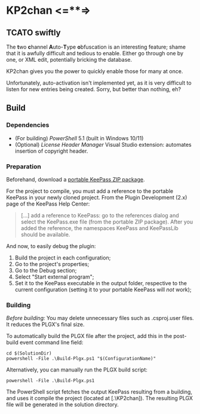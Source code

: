 # KP2chan <\=**=\>

## TCATO swiftly

The **t**wo **c**hannel **A**uto-**T**ype **o**bfuscation is an interesting
feature; shame that it is awfully difficult and tedious to enable. Either go
through one by one, or XML edit, potentially bricking the database.

KP2chan gives you the power to quickly enable those for many at once.

Unfortunately, auto-activation isn't implemented yet, as it is very difficult to
listen for new entries being created. Sorry, but better than nothing, eh?

## Build

### Dependencies

- (For building) *PowerShell* 5.1 (built in Windows 10/11)
- (Optional) *License Header Manager* Visual Studio extension:
automates insertion of copyright header.

### Preparation

Beforehand, download a [portable KeePass ZIP package](https://keepass.info/download.html).

For the project to compile, you must add a reference to the portable KeePass in
your newly cloned project. From the Plugin Development (2.x) page of the KeePass
Help Center:

> [...] add a reference to KeePass: go to the references dialog and select the
> KeePass.exe file (from the portable ZIP package). After you added the
> reference, the namespaces KeePass and KeePassLib should be available.

And now, to easily debug the plugin:

  1. Build the project in each configuration;
  2. Go to the project's properties;
  3. Go to the Debug section;
  4. Select "Start external program";
  5. Set it to the KeePass executable in the output folder, respective to the
  current configuration (setting it to your portable KeePass will *not* work);

### Building

*Before building:* You may delete unnecessary files such as .csproj.user files.
It reduces the PLGX's final size.

To automatically build the PLGX file after the project, add this in the
post-build event command line field:
```Batchfile
cd $(SolutionDir)
powershell -File .\Build-Plgx.ps1 "$(ConfigurationName)"
```

Alternatively, you can manually run the PLGX build script:

```Batchfile
powershell -File .\Build-Plgx.ps1
```

The PowerShell script fetches the output KeePass resulting from a building, and
uses it compile the project (located at [.\KP2chan]). The resulting PLGX file
will be generated in the solution directory.
